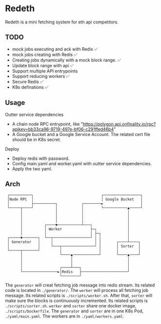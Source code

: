 # Redeth

Redeth is a mini fetching system for eth api competitors.

## TODO

- mock jobs executing and ack with Redis ✅
- mock jobs creating with Redis ✅
- Creating jobs dynamically with a mock block range. ✅
- Update block range with api ✅
- Support multiple API entrypoints
- Support reducing workers ✅
- Secure Redis ✅
- K8s definations ✅

## Usage

Outter service dependencies
- A chain node RPC entrypoint, like "https://polygon.api.onfinality.io/rpc?apikey=bb33ca96-9719-497e-bf06-c291ffed46b4"
- A Google bucket and a Google Service Account. The related cert file should be in K8s secret.

Deploy
- Deploy redis with password.
- Config main.yaml and worker.yaml with outter service dependencies.
- Apply the two yaml.

## Arch

```
 ┌──────────┐                               ┌─────────────────┐
 │Node RPC  │                               │ Google Bucket   │
 │          ├──────────┐           ┌────────►                 │
 └─────┬────┘          │           │        └───────────▲─────┘
       │               │           │                    │
       │               │           │                    │
       │               │           │                    │
       │          ┌────▼───────────┴───┐                │
       │          │ Worker             ├─┐              │
       │          │                    │ ├─┐            │
 ┌─────▼───────┐  └──┬─────────────────┘ │ │            │
 │ Generator   │     │                   │ │       ┌────┴────┐
 │             │     └───┬───────────────┘ │       │ Sorter  │
 └─────┬───────┘         │                 │       │         │
       │                 └────▲────────────┘       └────▲────┘
       │                      │                         │
       │                      │                         │
       │                 ┌────┴───┐                     │
       └────────────────►│Redis   ├─────────────────────┘
                         └────────┘
```

The `generator` will creat fetching job message into redis stream. Its related code is located in `./generator/`. The `worker` will process all fetching job message. Its related scripts is `./scripts/worker.sh`.  After that, `sorter` will make sure the blocks is continuously incremented. Its related scripts is `./scripts/sorter.sh`. `worker` and `sorter` share one docker image, `./scripts/Dockerfile`. The `generator` and `sorter` are in one K8s Pod, `./yaml/main.yaml`. The workers are in `./yaml/workers.yaml`.